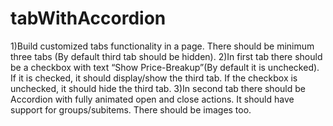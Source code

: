 # tabWithAccordion
1)Build customized tabs functionality in a page. There should be minimum three tabs (By default third tab should be hidden). 2)In first tab there should be a checkbox with text “Show Price-Breakup”(By default it is unchecked). If it is checked, it should display/show the third tab. If the checkbox is unchecked, it should hide the third tab. 3)In second tab there should be Accordion with fully animated open and close actions. It should have support for groups/subitems. There should be images too.
